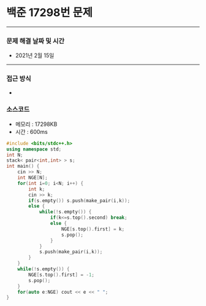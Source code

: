 
# 백준 17298번 문제

---

### 문제 해결 날짜 및 시간

- 2021년 2월 15일

---

### 접근 방식
- 

### 소스코드
- 메모리 : 17298KB
- 시간 : 600ms
```c++
#include <bits/stdc++.h>
using namespace std;
int N;
stack< pair<int,int> > s;
int main() {
    cin >> N;
    int NGE[N];
    for(int i=0; i<N; i++) {
        int k;
        cin >> k;
        if(s.empty()) s.push(make_pair(i,k));
        else {
            while(!s.empty()) {
                if(k<=s.top().second) break;
                else {
                    NGE[s.top().first] = k;
                    s.pop();
                }
            }
            s.push(make_pair(i,k));
        }
    }
    while(!s.empty()) {
        NGE[s.top().first] = -1;
        s.pop();
    }
    for(auto e:NGE) cout << e << " ";
}
```